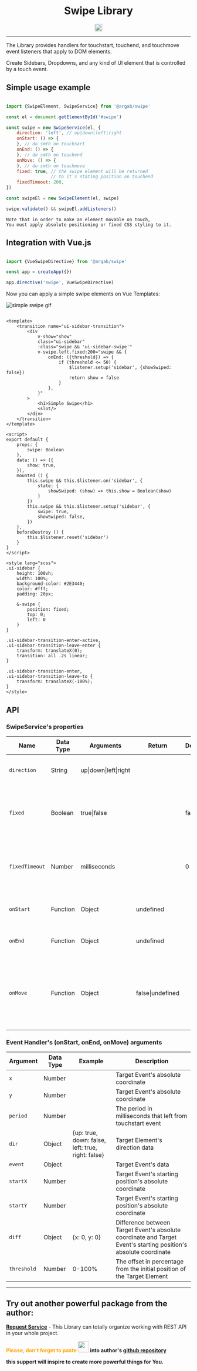 <div align="center">
<h1>Swipe Library</h1>
<img align="center" src="stable.svg" height="20">
</div>

---

The Library provides handlers for touchstart, touchend, and touchmove event listeners that apply to DOM elements.

Create Sidebars, Dropdowns, and any kind of UI element that is controlled by a touch event.

## Simple usage example

```javascript

import {SwipeElement, SwipeService} from '@argab/swipe'

const el = document.getElementById('#swipe')

const swipe = new SwipeService(el, {
    direction: 'left', // up|down|left|right
    onStart: () => {
    }, // do smth on touchsart
    onEnd: () => {
    }, // do smth on touchend
    onMove: () => {
    }, // do smth on touchmove
    fixed: true, // the swipe element will be returned 
                 // to it`s stating position on touchend
    fixedTimeout: 200,
})

const swipeEl = new SwipeElement(el, swipe)

swipe.validate() && swipeEl.addListeners()

```

```
Note that in order to make an element movable on touch,
You must apply absolute positioning or fixed CSS styling to it.
```

## Integration with Vue.js

```javascript

import {VueSwipeDirective} from '@argab/swipe'

const app = createApp({})

app.directive('swipe', VueSwipeDirective)

```

Now you can apply a simple swipe elements on Vue Templates:


![simple swipe gif](simple-swipe.gif)


```vue

<template>
    <transition name="ui-sidebar-transition">
        <div
            v-show="show"
            class="ui-sidebar"
            :class="swipe && 'ui-sidebar-swipe'"
            v-swipe.left.fixed:200="swipe && {
                onEnd: ({threshold}) => {
                    if (threshold <= 50) {
                        $listener.setup('sidebar', {showSwiped: false})
                        return show = false
                    }
                },
            }"
        >
            <h1>Simple Swipe</h1>
            <slot/>
        </div>
    </transition>
</template>

<script>
export default {
    props: {
        swipe: Boolean
    },
    data: () => ({
        show: true,
    }),
    mounted () {
        this.swipe && this.$listener.on('sidebar', {
            state: {
                showSwiped: (show) => this.show = Boolean(show)
            }
        })
        this.swipe && this.$listener.setup('sidebar', {
            swipe: true,
            showSwiped: false,
        })
    },
    beforeDestroy () {
        this.$listener.reset('sidebar')
    }
}
</script>

<style lang="scss">
.ui-sidebar {
    height: 100vh;
    width: 100%;
    background-color: #2E3440;
    color: #fff;
    padding: 20px;

    &-swipe {
        position: fixed;
        top: 0;
        left: 0
    }
}

.ui-sidebar-transition-enter-active,
.ui-sidebar-transition-leave-enter {
    transform: translateX(0);
    transition: all .2s linear;
}

.ui-sidebar-transition-enter,
.ui-sidebar-transition-leave-to {
    transform: translateX(-100%);
}
</style>
```

## API


### SwipeService's properties


| Name           | Data Type | Arguments                         | Return               | Default | Description                                                                             |
|----------------|-----------|-----------------------------------|----------------------|---------|-----------------------------------------------------------------------------------------|
| `direction`    | String    | up&#124;down&#124;left&#124;right |                      |         | Target Element's moving direction                                                       |
| `fixed`        | Boolean   | true&#124;false                   |                      | false   | Target Element will be returned to it's stating position on touchend                    |
| `fixedTimeout` | Number    | milliseconds                      |                      | 0       | Timeout before Target Element returned to it's stating position                         |
| `onStart`      | Function  | Object                            | undefined            |         | On touchstart event handler                                                             |
| `onEnd`        | Function  | Object                            | undefined            |         | On touchend event handler                                                               |
| `onMove`       | Function  | Object                            | false&#124;undefined |         | On touchmove event handler. `Returning FALSE forces embedded handler to stop execution` |



### Event Handler's (onStart, onEnd, onMove) arguments


| Argument       | Data Type | Example                                           | Description                                                                                                      |
|----------------|-----------|---------------------------------------------------|------------------------------------------------------------------------------------------------------------------|
| `x`            | Number    |                                                   | Target Event's absolute coordinate                                                                               |
| `y`            | Number    |                                                   | Target Event's absolute coordinate                                                                               |
| `period`       | Number    |                                                   | The period in milliseconds that left from touchstart event                                                       |
| `dir`          | Object    | {up: true, down: false, left: true, right: false} | Target Element's direction data                                                                                  |
| `event`        | Object    |                                                   | Target Event's data                                                                                              |
| `startX`       | Number    |                                                   | Target Event's starting position's absolute coordinate                                                           |
| `startY`       | Number    |                                                   | Target Event's starting position's absolute coordinate                                                           |
| `diff`         | Object    | {x: 0, y: 0}                                      | Difference between Target Event's absolute coordinate and Target Event's starting position's absolute coordinate |
| `threshold`    | Number    | 0-100%                                            | The offset in percentage from the initial position of the Target Element                                         |



---

## Try out another powerful package from the author:

**[Request Service](https://www.npmjs.com/package/@argab/request-service)** - This Library can totally organize working with REST API in your whole project.

**<font color=orange>Please, don't forget to paste </font><img src="md-thumbs-up.svg" style="margin-bottom:-5px" width="30" height="30"> into author's [github repository](https://github.com/argab)**

**this support will inspire to create more powerful things for You.**


